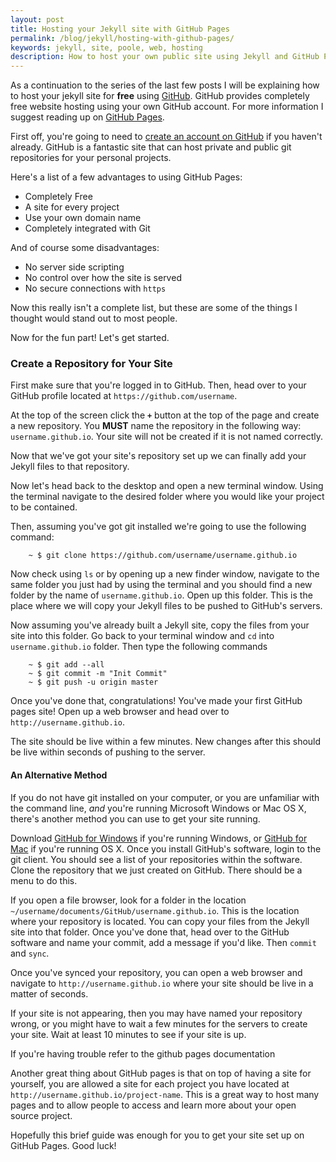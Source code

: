 ```yaml
---
layout: post
title: Hosting your Jekyll site with GitHub Pages
permalink: /blog/jekyll/hosting-with-github-pages/
keywords: jekyll, site, poole, web, hosting
description: How to host your own public site using Jekyll and GitHub Pages
---
```


As a continuation to the series of the last few posts I will be explaining how to host your jekyll site for **free** using [GitHub](https://github.com). GitHub provides completely free website hosting using your own GitHub account. For more information I suggest reading up on [GitHub Pages](https://pages.github.com/).

First off, you're going to need to [create an account on GitHub](https://github.com/join) if you haven't already. GitHub is a fantastic site that can host private and public git repositories for your personal projects.

Here's a list of a few advantages to using GitHub Pages:

- Completely Free
- A site for every project
- Use your own domain name
- Completely integrated with Git

And of course some disadvantages:

- No server side scripting
- No control over how the site is served
- No secure connections with `https`


Now this really isn't a complete list, but these are some of the things I thought would stand out to most people.

Now for the fun part! Let's get started.

### Create a Repository for Your Site

First make sure that you're logged in to GitHub. Then, head over to your GitHub profile located at `https://github.com/username`. 

At the top of the screen click the **`+`** button at the top of the page and create a new repository. You **MUST** name the repository in the following way: `username.github.io`. Your site will not be created if it is not named correctly.

Now that we've got your site's repository set up we can finally add your Jekyll files to that repository.

Now let's head back to the desktop and open a new terminal window. Using the terminal navigate to the desired folder where you would like your project to be contained.

Then, assuming you've got git installed we're going to use the following command:

        ~ $ git clone https://github.com/username/username.github.io
        
Now check using `ls` or by opening up a new finder window, navigate to the same folder you just had by using the terminal and you should find a new folder by the name of `username.github.io`. Open up this folder. This is the place where we will copy your Jekyll files to be pushed to GitHub's servers.

Now assuming you've already built a Jekyll site, copy the files from your site into this folder. Go back to your terminal window and `cd` into `username.github.io` folder. Then type the following commands

        ~ $ git add --all
        ~ $ git commit -m "Init Commit"
        ~ $ git push -u origin master
        
Once you've done that, congratulations! You've made your first GitHub pages site! Open up a web browser and head over to `http://username.github.io`.

The site should be live within a few minutes. New changes after this should be live within seconds of pushing to the server.

#### An Alternative Method

If you do not have git installed on your computer, or you are unfamiliar with the command line, *and* you're running Microsoft Windows or Mac OS X, there's another method you can use to get your site running. 

Download [GitHub for Windows](https://windows.github.com/) if you're running Windows, or [GitHub for Mac](https://mac.github.com/) if you're running OS X. Once you install GitHub's software, login to the git client. You should see a list of your repositories within the software. Clone the repository that we just created on GitHub. There should be a menu to do this. 

If you open a file browser, look for a folder in the location `~/username/documents/GitHub/username.github.io`. This is the location where your repository is located. You can copy your files from the Jekyll site into that folder. Once you've done that, head over to the GitHub software and name your commit, add a message if you'd like. Then `commit` and `sync`. 

Once you've synced your repository, you can open a web browser and navigate to `http://username.github.io` where your site should be live in a matter of seconds.

If your site is not appearing, then you may have named your repository wrong, or you might have to wait a few minutes for the servers to create your site. Wait at least 10 minutes to see if your site is up.

If you're having trouble refer to the github pages documentation

Another great thing about GitHub pages is that on top of having a site for yourself, you are allowed a site for each project you have located at `http://username.github.io/project-name`. This is a great way to host many pages and to allow people to access and learn more about your open source project.

Hopefully this brief guide was enough for you to get your site set up on GitHub Pages. Good luck!

